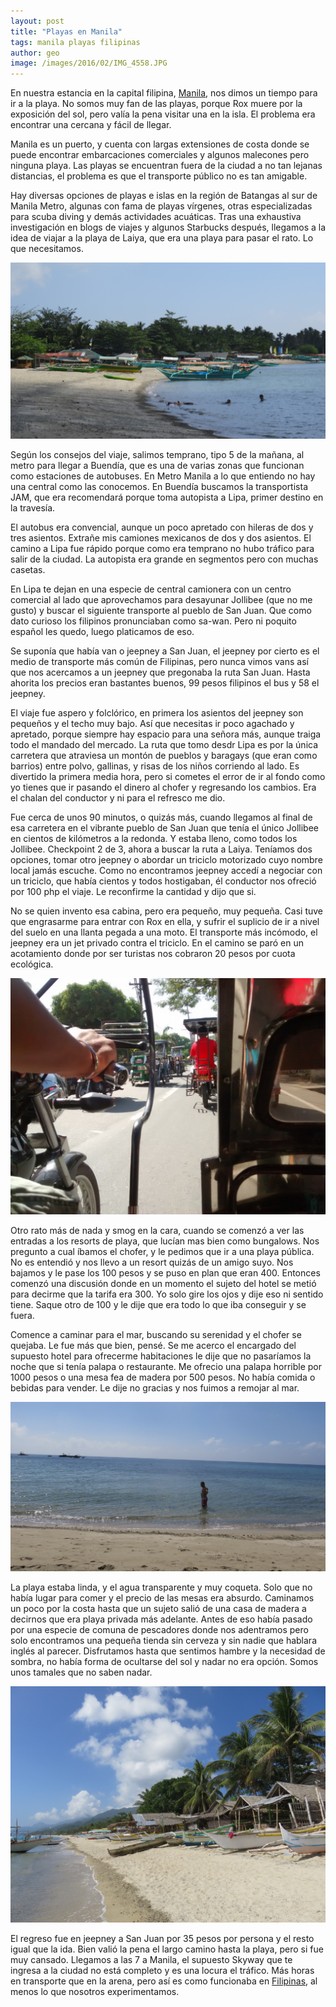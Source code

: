 ```yaml
---
layout: post
title: "Playas en Manila"
tags: manila playas filipinas
author: geo
image: /images/2016/02/IMG_4558.JPG
---
```


En nuestra estancia en la capital filipina, [Manila](/tag/manila), nos dimos un tiempo para ir a la playa. No somos muy fan de las playas, porque Rox muere por la exposición del sol, pero valía la pena visitar una en la isla. El problema era encontrar una cercana y fácil de llegar.

Manila es un puerto, y cuenta con largas extensiones de costa donde se puede encontrar embarcaciones comerciales y algunos malecones pero ninguna playa. Las playas se encuentran fuera de la ciudad a no tan lejanas distancias, el problema es que el transporte público no es tan amigable. 

Hay diversas opciones de playas e islas en la región de Batangas al sur de Manila Metro, algunas con fama de playas vírgenes, otras especializadas para scuba diving y demás actividades acuáticas. Tras una exhaustiva investigación en blogs de viajes y algunos Starbucks después, llegamos a la idea de viajar a la playa de Laiya, que era una playa para pasar el rato. Lo que necesitamos. 

![Laiya, el destino prometido](/images/2016/02/IMG_4568.JPG)

Según los consejos del viaje, salimos temprano, tipo 5 de la mañana, al metro para llegar a Buendía, que es una de varias zonas que funcionan como estaciones de autobuses. En Metro Manila a lo que entiendo no hay una central como las conocemos. En Buendía buscamos la transportista JAM, que era recomendará porque toma autopista a Lipa, primer destino en la travesía. 

El autobus era convencial, aunque un poco apretado con hileras de dos y tres asientos. Extrañe mis camiones mexicanos de dos y dos asientos. El camino a Lipa fue rápido porque como era temprano no hubo tráfico para salir de la ciudad. La autopista era grande en segmentos pero con muchas casetas. 

En Lipa te dejan en una especie de central camionera con un centro comercial al lado que aprovechamos para desayunar Jollibee (que no me gusto) y buscar el siguiente transporte al pueblo de San Juan. Que como dato curioso los filipinos pronunciaban como sa-wan. Pero ni poquito español les quedo, luego platicamos de eso. 

Se suponía que había van o jeepney a San Juan, el jeepney por cierto es el medio de transporte más común de Filipinas, pero nunca vimos vans así que nos acercamos a un jeepney que pregonaba la ruta San Juan. Hasta ahorita los precios eran bastantes buenos, 99 pesos filipinos el bus y 58 el jeepney. 

El viaje fue aspero y folclórico, en primera los asientos del jeepney son pequeños y el techo muy bajo. Así que necesitas ir poco agachado y apretado, porque siempre hay espacio para una señora más, aunque traiga todo el mandado del mercado. La ruta que tomo desdr Lipa es por la única carretera que atraviesa un montón de pueblos y baragays (que eran como barrios) entre polvo, gallinas, y risas de los niños corriendo al lado. Es divertido la primera media hora, pero si cometes el error de ir al fondo como yo tienes que ir pasando el dinero al chofer y regresando los cambios. Era el chalan del conductor y ni para el refresco me dio. 

Fue cerca de unos 90 minutos, o quizás más, cuando llegamos al final de esa carretera en el vibrante pueblo de San Juan que tenía el único Jollibee en cientos de kilómetros a la redonda. Y estaba lleno, como todos los Jollibee. Checkpoint 2 de 3, ahora a buscar la ruta a Laiya. Teníamos dos opciones, tomar otro jeepney o abordar un triciclo motorizado cuyo nombre local jamás escuche. Como no encontramos jeepney accedí a negociar con un triciclo, que había cientos y todos hostigaban, él conductor nos ofreció por 100 php el viaje. Le reconfirme la cantidad y dijo que si. 

No se quien invento esa cabina, pero era pequeño, muy pequeña. Casi tuve que engrasarme para entrar con Rox en ella, y sufrir el suplicio de ir a nivel del suelo en una llanta pegada a una moto. El transporte más incómodo, el jeepney era un jet privado contra el triciclo. En el camino se paró en un acotamiento donde por ser turistas nos cobraron 20 pesos por cuota ecológica. 

![A toda velocidad en el triciclo](/images/2016/02/2016-01-22%2010.07.17.jpg)

Otro rato más de nada y smog en la cara, cuando se comenzó a ver las entradas a los resorts de playa, que lucían mas bien como bungalows. Nos pregunto a cual íbamos el chofer, y le pedimos que ir a una playa pública. No es entendió y nos llevo a un resort quizás de un amigo suyo. Nos bajamos y le pase los 100 pesos y se puso en plan que eran 400. Entonces comenzó una discusión donde en un momento el sujeto del hotel se metió para decirme que la tarifa era 300. Yo solo gire los ojos y dije eso ni sentido tiene. Saque otro de 100 y le dije que era todo lo que iba conseguir y se fuera. 

Comence a caminar para el mar, buscando su serenidad y el chofer se quejaba. Le fue más que bien, pensé. Se me acerco el encargado del supuesto hotel para ofrecerme habitaciones le dije que no pasaríamos la noche que si tenía palapa o restaurante. Me ofrecio una palapa horrible por 1000 pesos o una mesa fea de madera por 500 pesos. No había comida o bebidas para vender. Le dije no gracias y nos fuimos a remojar al mar. 

![Explorando el mar](/images/2016/02/IMG_4555.JPG)

La playa estaba linda, y el agua transparente y muy coqueta. Solo que no había lugar para comer y el precio de las mesas era absurdo. Caminamos un poco por la costa hasta que un sujeto salió de una casa de madera a decirnos que era playa privada más adelante. Antes de eso había pasado por una especie de comuna de pescadores donde nos adentramos pero solo encontramos una pequeña tienda sin cerveza y sin nadie que hablara inglés al parecer. Disfrutamos hasta que sentimos hambre y la necesidad de sombra, no había forma de ocultarse del sol y nadar no era opción. Somos unos tamales que no saben nadar.

![Comuna de pescadores](/images/2016/02/IMG_4588.JPG)

El regreso fue en jeepney a San Juan por 35 pesos por persona y el resto igual que la ida. Bien valió la pena el largo camino hasta la playa, pero si fue muy cansado. Llegamos a las 7 a Manila, el supuesto Skyway que te ingresa a la ciudad no está completo y es una locura el tráfico. Más horas en transporte que en la arena, pero así es como funcionaba en [Filipinas](/tag/filipinas), al menos lo que nosotros experimentamos.
